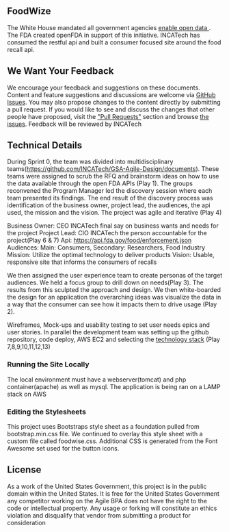 ## FoodWize
The White House mandated all government agencies [enable open data ](https://cio.gov/worldclassdigitalservices/digital-strategy). The FDA created openFDA in support of this initiative. INCATech has consumed the restful api and built a consumer focused site around the food recall api.

## We Want Your Feedback
We encourage your feedback and suggestions on these documents. Content and feature suggestions and discussions are welcome via [GitHub Issues](https://github.com/INCATech/GSA-Agile-Design/issues). You may also propose changes to the content directly by submitting a pull request.
If you would like to see and discuss the changes that other people have proposed, visit the ["Pull Requests"](https://github.com/INCATech/GSA-Agile-Design/pulls) section and browse [the issues](https://github.com/INCATech/GSA-Agile-Design/issues).
Feedback will be reviewed by INCATech 
## Technical Details
During Sprint 0, the team was divided into multidisciplinary teams(https://github.com/INCATech/GSA-Agile-Design/documents). These teams were assigned to scrub the RFQ and brainstorm ideas on how to use the data available through the open FDA APIs (Play 1). The groups reconvened the Program Manager led the discovery session where each team presented its findings. The end result of the discovery process was identification of the business owner, project lead, the audiences, the api used, the mission and the vision. The project was agile and iterative (Play 4)

Business Owner: CEO INCATech final say on business wants and needs for the project
Project Lead: CIO INCATech the person accountable for the project(Play 6 & 7)
Api: https://api.fda.gov/food/enforcement.json
Audiences: Main: Consumers, Secondary: Researchers, Food Industry
Mission: Utilize the optimal technology to deliver products
Vision: Usable, responsive site that informs the consumers of recalls

We then assigned the user experience team to create personas of the target audiences.   We held a focus group to drill down on needs(Play 3). The results from this sculpted the approach and design.  We then white-boarded the design for an application the overarching ideas was visualize the data in a way that the consumer can see how it impacts them to drive usage (Play 2).

Wireframes, Mock-ups and usability testing to set user needs epics and user stories. In parallel the development team was setting up the github repository, code deploy, AWS EC2 and selecting the [technology stack](https://github.com/INCATech/GSA-Agile-Design/blob/master/Documents/Pool%201%20%20-%20Technology%20uses.xlsx) (Play 7,8,9,10,11,12,13)

### Running the Site Locally
The local environment must have a webserver(tomcat) and php container(apache) as well as mysql. The application is being ran on a LAMP stack on AWS

### Editing the Stylesheets
This project uses Bootstraps style sheet as a foundation pulled from bootstrap.min.css file. We continued to overlay this style sheet with a custom file called foodwise.css.  Additional CSS is generated from the Font Awesome set used for the button icons.

## License
As a work of the United States Government, this project is in the public domain within the United States. It is free for the United States Government any competitor working on the Agile BPA does not have the right to the code or intellectual property. Any usage or forking will constitute an ethics violation and disqualify that vendor from submitting a product for consideration
